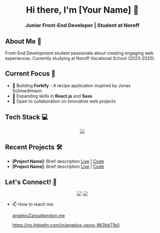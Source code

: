 <div align="center">
  <h1>Hi there, I'm [Your Name] 👋</h1>
  <h3>Junior Front-End Developer | Student at Noroff</h3>
</div>

## About Me 🚀
Front-End Development student passionate about creating engaging web experiences. Currently studying at Noroff Vocational School (2023-2025).

## Current Focus 🎯
- 🔭 Building **Forkify** - A recipe application inspired by Jonas Schmedtmann
- 🌱 Expanding skills in **React.js** and **Sass**
- 👯 Open to collaboration on innovative web projects

## Tech Stack 💻
<p align="center">
  <a href="https://skillicons.dev">
    <img src="https://skillicons.dev/icons?i=figma,html,css,tailwind,sass,git,js,react" />
  </a>
</p>

## Recent Projects 🛠️
- **[Project Name]**: Brief description [Live](link) | [Code](link)
- **[Project Name]**: Brief description [Live](link) | [Code](link)

## Let's Connect! 🤝
<p align="center">
  <a href="your-linkedin-url"><img src="https://img.shields.io/badge/LinkedIn-0077B5?style=for-the-badge&logo=linkedin&logoColor=white"></a>
  <a href="your-portfolio-url"><img src="https://img.shields.io/badge/Portfolio-FF5722?style=for-the-badge&logo=google-chrome&logoColor=white"></a>
</p>

- 📫 How to reach me:

  angelosZaros@proton.me
  
  https://no.linkedin.com/in/angelos-zaros-963bb71b0

